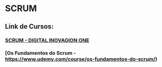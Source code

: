 # SCRUM

## Link de Cursos:

### [SCRUM - DIGITAL INOVAGION ONE](https://web.digitalinnovation.one/course/projetos-ageis-com-scrum-1/learning/d85f3166-2d0d-4a68-b646-2b4cd99e7698?back=/track/everis-new-talents-3-net)
### [Os Fundamentos do Scrum - https://www.udemy.com/course/os-fundamentos-do-scrum/)
